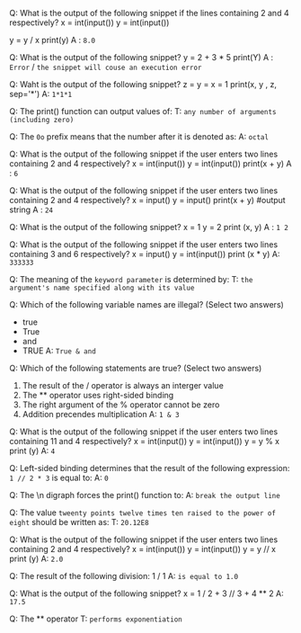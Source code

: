 Q: What is the output of the following snippet if the lines containing 2 and 4 respectively?
   x = int(input())
   y = int(input())

   y = y / x
   print(y)
  A : `8.0`

Q: What is the output of the following snippet?
   y = 2 + 3 * 5
   print(Y)
  A : `Error` / `the snippet will couse an execution error`

Q: Waht is the output of the following snippet?
   z = y = x = 1
   print(x, y , z, sep='*')
  A: `1*1*1`

Q: The print() function can output values of:
  T: `any number of arguments (including zero)`

Q: The `0o` prefix means that the number after it is denoted as:
  A: `octal`

Q: What is the output of the following snippet if the user enters two lines containing 2 and 4 respectively?
   x = int(input())
   y = int(input())
   print(x + y)
  A : `6`

Q: What is the output of the following snippet if the user enters two lines containing 2 and 4 respectively?
   x = input()
   y = input()
   print(x + y) #output string
  A : `24`

Q: What is the output of the following snippet?
   x = 1
   y = 2
   print (x, y)
  A : `1 2` 

Q: What is the output of the following snippet if the user enters two lines containing 3 and 6 respectively?
   x = input()
   y = int(input())
   print (x * y)
  A: `333333`

Q: The meaning of the `keyword parameter` is determined by:
  T: `the argument's name specified along with its value`

Q: Which of the following variable names are illegal? (Select two answers)
  - true
  - True
  - and
  - TRUE
  A: `True & and`

Q: Which of the following statements are true? (Select two answers)
  1. The result of the / operator is always an interger value
  2. The ** operator uses right-sided binding
  3. The right argument of the % operator cannot be zero
  4. Addition precendes multiplication
  A: `1 & 3`

Q: What is the output of the following snippet if the user enters two lines containing 11 and 4 respectively?
   x = int(input())
   y = int(input())
   y = y % x
   print (y)
  A: `4`

Q: Left-sided binding determines that the result of the following expression:
   `1 // 2 * 3` is equal to:
  A: `0`

Q: The \n digraph forces the print() function to:
  A: `break the output line`

Q: The value `tweenty points twelve times ten raised to the power of eight` should be written as:
  T: `20.12E8`

Q: What is the output of the following snippet if the user enters two lines containing 2 and 4 respectively?
   x = int(input())
   y = int(input())
   y = y // x
   print (y)
  A: `2.0`

Q: The result of the following division: 1 / 1
  A: `is equal to 1.0`

Q: What is the output of the following snippet?
   x = 1 / 2 + 3 // 3 + 4 ** 2
  A: `17.5`

Q: The ** operator 
  T: `performs exponentiation`